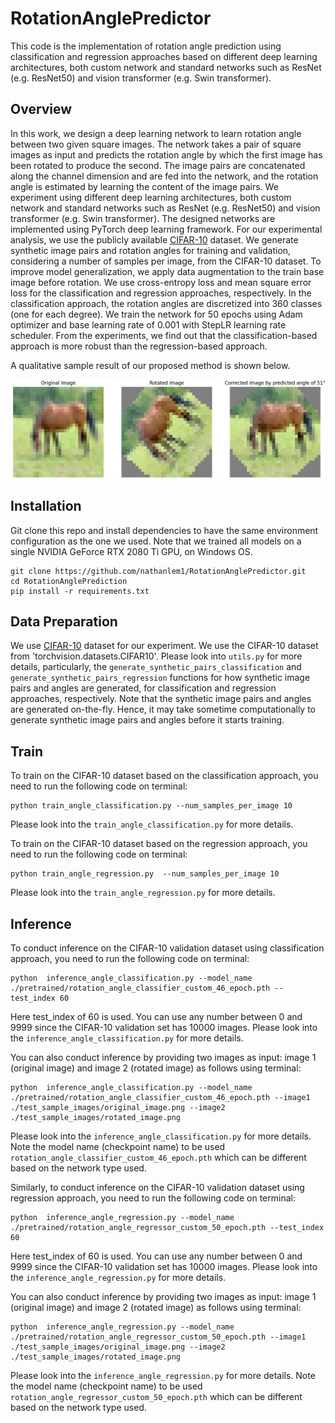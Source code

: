 # RotationAnglePredictor

This code is the implementation of rotation angle prediction using classification and regression approaches based on 
different deep learning architectures, both custom network and standard networks such as ResNet (e.g. ResNet50) and 
vision transformer (e.g. Swin transformer).


## Overview
In this work, we design a deep learning network to learn rotation angle between two given square images. The 
network takes a pair of square images as input and predicts the rotation angle by which the first image has been rotated 
to produce the second. The image pairs are concatenated along the channel dimension and are fed into the network, and the 
rotation angle is estimated by learning the content of the image pairs. We experiment using different deep learning 
architectures, both custom network and standard networks such as ResNet (e.g. ResNet50) and vision transformer 
(e.g. Swin transformer). The designed networks are implemented using PyTorch deep learning framework. For our 
experimental analysis, we use the publicly available [CIFAR-10](https://www.cs.toronto.edu/~kriz/cifar.html) dataset. 
We generate synthetic image pairs and rotation angles for training and validation, considering a number of samples per 
image, from the CIFAR-10 dataset. To improve model generalization, we apply data augmentation to the train base image 
before rotation. We use cross-entropy loss and mean square error loss for the classification and regression approaches, 
respectively. In the classification approach, the rotation angles are discretized into 360 classes (one for each degree). 
We train the network for 50 epochs using Adam optimizer and base learning rate of 0.001 with StepLR learning rate 
scheduler. From the experiments, we find out that the classification-based approach is more robust than the 
regression-based approach.


A qualitative sample result of our proposed method is shown below.

![](./assets/sample_result_51_degree.png)



## Installation

Git clone this repo and install dependencies to have the same environment configuration as the one we used. 
Note that we trained all models on a single NVIDIA GeForce RTX 2080 Ti GPU, on Windows OS.

```
git clone https://github.com/nathanlem1/RotationAnglePredictor.git
cd RotationAnglePrediction
pip install -r requirements.txt
```

## Data Preparation
We use [CIFAR-10](https://www.cs.toronto.edu/~kriz/cifar.html) dataset for our experiment. We use the CIFAR-10 dataset 
from 'torchvision.datasets.CIFAR10'. Please look into `utils.py` for more details, particularly, the 
`generate_synthetic_pairs_classification` and `generate_synthetic_pairs_regression` functions for how synthetic image 
pairs and angles are generated, for classification and regression approaches, respectively. Note that the synthetic image pairs and 
angles are generated on-the-fly. Hence, it may take sometime computationally to generate synthetic image pairs and angles 
before it starts training.


## Train
To train on the CIFAR-10 dataset based on the classification approach, you need to run the following code on terminal:  

```
python train_angle_classification.py --num_samples_per_image 10
```

Please look into the `train_angle_classification.py` for more details.

To train on the CIFAR-10 dataset based on the regression approach, you need to run the following code on terminal:  

```
python train_angle_regression.py  --num_samples_per_image 10
```

Please look into the `train_angle_regression.py` for more details.

## Inference
To conduct inference on the CIFAR-10 validation dataset using classification approach, you need 
to run the following code on terminal:

```
python  inference_angle_classification.py --model_name ./pretrained/rotation_angle_classifier_custom_46_epoch.pth --test_index 60
```

Here test_index of 60 is used. You can use any number between 0 and 9999 since the CIFAR-10 validation set has 10000 images. 
Please look into the `inference_angle_classification.py` for more details. 

You can also conduct inference by providing two images as input: image 1 (original image) and image 2 (rotated image) 
as follows using terminal:

```
python  inference_angle_classification.py --model_name ./pretrained/rotation_angle_classifier_custom_46_epoch.pth --image1 ./test_sample_images/original_image.png --image2 ./test_sample_images/rotated_image.png
```

Please look into the `inference_angle_classification.py` for more details. Note the model name (checkpoint name) to be used 
`rotation_angle_classifier_custom_46_epoch.pth` which can be different based on the network type used. 

Similarly, to conduct inference on the CIFAR-10 validation dataset using regression approach, you need 
to run the following code on terminal:

```
python  inference_angle_regression.py --model_name ./pretrained/rotation_angle_regressor_custom_50_epoch.pth --test_index 60
```

Here test_index of 60 is used. You can use any number between 0 and 9999 since the CIFAR-10 validation set has 10000 images. 
Please look into the `inference_angle_regression.py` for more details. 

You can also conduct inference by providing two images as input: image 1 (original image) and image 2 (rotated image) 
as follows using terminal:

```
python  inference_angle_regression.py --model_name ./pretrained/rotation_angle_regressor_custom_50_epoch.pth --image1 ./test_sample_images/original_image.png --image2 ./test_sample_images/rotated_image.png
```

Please look into the `inference_angle_regression.py` for more details. Note the model name (checkpoint name) to be used 
`rotation_angle_regressor_custom_50_epoch.pth` which can be different based on the network type used. 